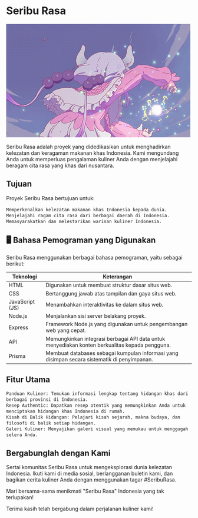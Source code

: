 # Seribu Rasa

![App Screenshot](./images/kameha.gif)

Seribu Rasa adalah proyek yang didedikasikan untuk menghadirkan kelezatan dan keragaman makanan khas Indonesia. Kami mengundang Anda untuk memperluas pengalaman kuliner Anda dengan menjelajahi beragam cita rasa yang khas dari nusantara.

## Tujuan

Proyek Seribu Rasa bertujuan untuk:

    Memperkenalkan kelezatan makanan khas Indonesia kepada dunia.
    Menjelajahi ragam cita rasa dari berbagai daerah di Indonesia.
    Memasyarakatkan dan melestarikan warisan kuliner Indonesia.

## 🖥 Bahasa Pemograman yang Digunakan

Seribu Rasa menggunakan berbagai bahasa pemograman, yaitu sebagai berikut:

| Teknologi       | Keterangan                                                                                     |
| --------------- | ---------------------------------------------------------------------------------------------- |
| HTML            | Digunakan untuk membuat struktur dasar situs web.                                              |
| CSS             | Bertanggung jawab atas tampilan dan gaya situs web.                                            |
| JavaScript (JS) | Menambahkan interaktivitas ke dalam situs web.                                                 |
| Node.js         | Menjalankan sisi server belakang proyek.                                                       |
| Express         | Framework Node.js yang digunakan untuk pengembangan web yang cepat.                            |
| API             | Memungkinkan integrasi berbagai API data untuk menyediakan konten berkualitas kepada pengguna. |
| Prisma          | Membuat databases sebagai kumpulan informasi yang disimpan secara sistematik di penyimpanan.   |

## Fitur Utama

    Panduan Kuliner: Temukan informasi lengkap tentang hidangan khas dari berbagai provinsi di Indonesia.
    Resep Authentic: Dapatkan resep otentik yang memungkinkan Anda untuk menciptakan hidangan khas Indonesia di rumah.
    Kisah di Balik Hidangan: Pelajari kisah sejarah, makna budaya, dan filosofi di balik setiap hidangan.
    Galeri Kuliner: Menyajikan galeri visual yang memukau untuk menggugah selera Anda.

## Bergabunglah dengan Kami

Sertai komunitas Seribu Rasa untuk mengeksplorasi dunia kelezatan Indonesia. Ikuti kami di media sosial, berlangganan buletin kami, dan bagikan cerita kuliner Anda dengan menggunakan tagar #SeribuRasa.

Mari bersama-sama menikmati "Seribu Rasa" Indonesia yang tak terlupakan!

Terima kasih telah bergabung dalam perjalanan kuliner kami!
